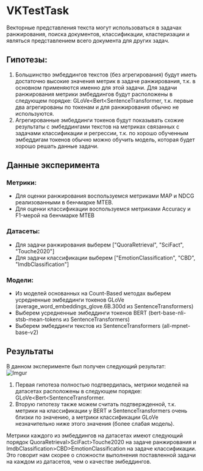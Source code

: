 # VKTestTask
Векторные представления текста могут использоваться в задачах ранжирования, поиска документов, классификации, кластеризации и являться представлением всего документа для других задач.

## Гипотезы:
1. Большинство эмбеддингов текстов (без агрегирования) будут иметь достаточно высокие значения метрик в задаче ранжирования, т.к. в основном применяются именно для этой задачи. Для задачи ранжирования метрики эмбеддингов будут расположены в следующем порядке: GLoVe<Bert<SentenceTransformer, т.к. первые два агрегированы по токенам и для ранжирования обычно не используются.
2. Агрегированные эмбеддинги токенов будут показывать схожие результаты с эмбеддингами текстов на метриках связанных с задачами классификации и регрессии, т.к. по хорошо обученным эмбеддигам токенов обычно можно обучить модель, которая будет хорошо решать данные задачи.

## Данные эксперимента
### Метрики:
* Для оценки ранжирования воспользуемся метриками MAP и  NDCG реализованными в бенчмарке MTEB.
* Для оценки классификации воспользуемся метриками Accuracy и F1-мерой на бенчмарке MTEB

### Датасеты:
* Для задачи ранжирования выберем ["QuoraRetrieval", "SciFact", "Touche2020"]
* Для задачи классификации выберем ["EmotionClassification", "CBD", "ImdbClassification"]

### Модели:
* Из моделей основанных на Count-Based методах выберем усредненные эмбеддинги токенов GLoVe (average_word_embeddings_glove.6B.300d из SentenceTransformers)
* Выберем усредненные эмбеддинги токенов BERT (bert-base-nli-stsb-mean-tokens из SentenceTransformers)
* Выберем эмбеддинги текстов из SentenceTransformers (all-mpnet-base-v2)

## Результаты
В данном эксперименте был получен следующий результат:  
![Imgur](https://i.imgur.com/NO8YmCh.png)

1. Первая гипотеза полностью подтвердилась, метрики моделей на датасетах расположены в следующем порядке: GLoVe<Bert<SentenceTransformer.  
2. Вторую гипотезу также можем считать подтвержденной, т.к. метрики на классификации у BERT и SentenceTransformers очень близки по значению, а метрики классификации GLoVe незначительно ниже этого значения (более слабая модель).  

Метрики каждого из эмбеддингов на датасетах имеют следующий порядок QuoraRetrieval>SciFact>Touche2020 на задаче ранжирования и ImdbClassification>CBD>EmotionClassification на задаче классификации. Это говорит нам скорее о сложности выполнения поставленной задачи на каждом из датасетов, чем о качестве эмбеддингов.

